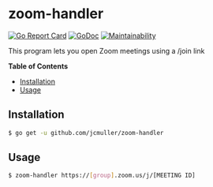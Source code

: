 # zoom-handler

[![Go Report Card](https://goreportcard.com/badge/github.com/jcmuller/zoom-handler)](https://goreportcard.com/report/github.com/jcmuller/zoom-handler)
[![GoDoc](https://godoc.org/github.com/jcmuller/zoom-handler?status.svg)](https://godoc.org/github.com/jcmuller/zoom-handler)
[![Maintainability](https://api.codeclimate.com/v1/badges/b3da22424ebf6d92f378/maintainability)](https://codeclimate.com/github/jcmuller/zoom-handler/maintainability)

This program lets you open Zoom meetings using a /join link

**Table of Contents**
- [Installation](#installation)
- [Usage](#usage)


## Installation
```bash
$ go get -u github.com/jcmuller/zoom-handler
```

## Usage
```bash
$ zoom-handler https://[group].zoom.us/j/[MEETING ID]
```
